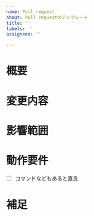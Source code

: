 ```yaml
---
name: Pull request
about: Pull requestのテンプレート
title: ''
labels: ''
assignees: ''

---
```


# 概要
<!-- 変更の目的 もしくは 関連する Issue 番号 -->

# 変更内容
<!-- ビューの変更がある場合はスクショによる比較などがあるとわかりやすい -->

# 影響範囲
<!-- この関数を変更したのでこの機能にも影響がある、など -->

# 動作要件
<!-- 動作に必要な 環境変数 / 依存関係 / DBの更新 など -->
- [ ] コマンドなどもあると直良

# 補足
<!-- レビューをする際に見てほしい点、ローカル環境で試す際の注意点、など -->
